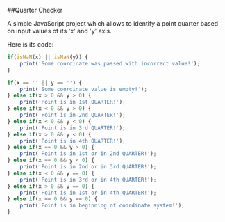 ##Quarter Checker

<span>A simple JavaScript project which allows
to identify a point quarter based on 
input values of its 'x' and 'y' axis.</span> 

Here is its code:  

```javascript
if(isNaN(x) || isNaN(y)) {
    print('Some coordinate was passed with incorrect value!');
}

if(x == '' || y == '') {
    print('Some coordinate value is empty!');
} else if(x > 0 && y > 0) {
    print('Point is in 1st QUARTER!');
} else if(x < 0 && y > 0) {
    print('Point is in 2nd QUARTER!');
} else if(x < 0 && y < 0) {
    print('Point is in 3rd QUARTER!');
} else if(x > 0 && y < 0) {
    print('Point is in 4th QUARTER!');
} else if(x == 0 && y > 0) {
    print('Point is in 1st or in 2nd QUARTER!');
} else if(x == 0 && y < 0) {
    print('Point is in 2nd or in 3rd QUARTER!');
} else if(x < 0 && y == 0) {
    print('Point is in 3rd or in 4th QUARTER!');
} else if(x > 0 && y == 0) {
    print('Point is in 1st or in 4th QUARTER!');
} else if(x == 0 && y == 0) {
    print('Point is in beginning of coordinate system!');
}
```